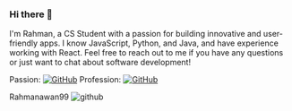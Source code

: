 ### Hi there 👋
I'm Rahman, a CS Student with a passion for building innovative and user-friendly apps.
I know JavaScript, Python, and Java, and have experience working with React. 
Feel free to reach out to me if you have any questions or just want to chat about software development!

Passion:
[![GitHub](https://simpleicons.org/icons/VSCO.svg)](https://vsco.co/rahmanawan99/gallery)
Profession:
[![GitHub](https://simpleicons.org/icons/Linkedln.svg)](https://vsco.co/rahmanawan99/gallery)

Rahmanawan99
![github](https://img.shields.io/badge/GitHub-000000?style=for-the-badge&logo=GitHub&logoColor=white)



<!--
**Rahmanawan99/Rahmanawan99** is a ✨ _special_ ✨ repository because its `README.md` (this file) appears on your GitHub profile.

Here are some ideas to get you started:

- 🔭 I’m currently working on ...
- 🌱 I’m currently learning ...
- 👯 I’m looking to collaborate on ...
- 🤔 I’m looking for help with ...
- 💬 Ask me about ...
- 📫 How to reach me: ...
- 😄 Pronouns: ...
- ⚡ Fun fact: ...
-->
